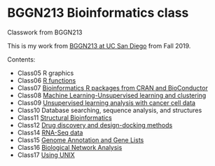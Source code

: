# BGGN213 Bioinformatics class
Classwork from BGGN213

This is my work from [BGGN213 at UC San Diego](https://bioboot.github.io/bggn213_F19/) from Fall 2019.

Contents:
- Class05 R graphics
- Class06 [R functions](https://github.com/ktmiyawaki/BGGN213/blob/master/class06/Class06/class06.md)
- Class07 [Bioinformatics R packages from CRAN and BioConductor](https://github.com/ktmiyawaki/BGGN213/blob/master/class07/Class07/Class07.md)
- Class08 [Machine Learning-Unsupervised learning and clustering](https://github.com/ktmiyawaki/BGGN213/blob/master/class08/class08.md)
- Class09 [Unsupervised learning analysis with cancer cell data](https://github.com/ktmiyawaki/BGGN213/blob/master/class09/class09.md)
- Class10 Database searching, sequence analysis, and structures
- Class11 [Structural Bioinformatics]()
- Class12 [Drug discovery and design-docking methods]()
- Class14 [RNA-Seq data]()
- Class15 [Genome Annotation and Gene Lists]()
- Class16 [Biological Network Analysis]()
- Class17 [Using UNIX]()
